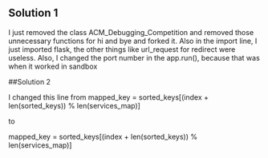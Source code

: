 ## Solution 1

I just removed the class ACM_Debugging_Competition and removed those unnecessary functions for hi and bye and forked it. Also in the import line, I just imported flask, the other things like url_request for redirect were useless. Also, I changed the port number in the app.run(), because that was when it worked in sandbox

##Solution 2

I changed this line from 
 mapped_key = sorted_keys[(index + len(sorted_keys)) % len(services_map)]

to

 mapped_key = sorted_keys[(index + len(sorted_keys)) % len(services_map)]
